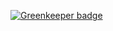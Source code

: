 

[![Greenkeeper badge](https://badges.greenkeeper.io/alexander-heimbuch/home-hub.svg)](https://greenkeeper.io/)